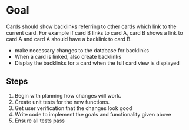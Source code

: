 # Goal

Cards should show backlinks referring to other cards which link to the current card. For example if card B links to card A, card B shows a link to card A and card A should have a backlink to card B.

- make necessary changes to the database for backlinks
- When a card is linked, also create backlinks
- Display the backlinks for a card when the full card view is displayed

## Steps

1. Begin with planning how changes will work.
2. Create unit tests for the new functions.
3. Get user verification that the changes look good
4. Write code to implement the goals and functionality given above
5. Ensure all tests pass

